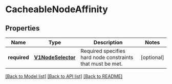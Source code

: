 # CacheableNodeAffinity

## Properties
Name | Type | Description | Notes
------------ | ------------- | ------------- | -------------
**required** | [**V1NodeSelector**](V1NodeSelector.md) | Required specifies hard node constraints that must be met. | [optional] 

[[Back to Model list]](../README.md#documentation-for-models) [[Back to API list]](../README.md#documentation-for-api-endpoints) [[Back to README]](../README.md)


